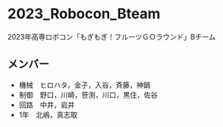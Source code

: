 # 2023_Robocon_Bteam
2023年高専ロボコン「もぎもぎ！フルーツＧＯラウンド」Bチーム
## メンバー
*  機械　ヒロハタ，金子，入谷，斉藤，神鍋
*  制御　野口，川崎，笹渕，川口，黒住，佐谷
*  回路　中井，岩井
*  1年　北嶋，真志取
